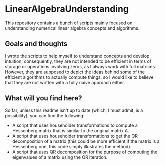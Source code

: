 # LinearAlgebraUnderstanding

This repository contains a bunch of scripts mainly focused on understanding numerical linear algebra concepts and algorithms.

## Goals and thoughts
I wrote the scripts to help myself to understand concepts and develop intuition; consequently, they are not intended to be efficient in terms of storage or operations involving zeros, as I always work with full matrices. However, they are supposed to depict the ideas behind some of the efficient algorithms to actually compute things, so I would like to believe that they are not written with a fully naive approach either.

## What will you find here?
So far, unless this readme isn't up to date (which, I must admit, is a possibility), you can find the following:
* A script that uses householder transformations to compute a Hessenberg matrix that is similar to the original matrix A.
* A script that uses householder transformations to get the QR decomposition of a matrix (this could be more efficient if the matrix is a Hessenberg one, this code simply illustrates the method).
* A script that uses QR decomposition for the purpose of computing the eigenvalues of a matrix using the QR iteration.
